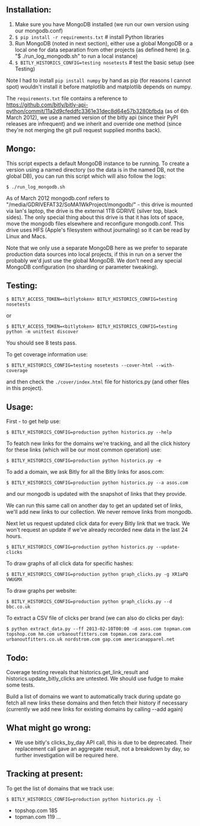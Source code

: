 

Installation:
------------

  1. Make sure you have MongoDB installed (we run our own version using our mongodb.conf)
  2. `$ pip install -r requirements.txt`  # install Python libraries
  3. Run MongoDB (noted in next section), either use a global MongoDB or a local one for data separation from other projects (as defined here) (e.g. "$ ./run_log_mongodb.sh" to run a local instance)
  4. `$ BITLY_HISTORICS_CONFIG=testing nosetests`  # test the basic setup (see Testing)

Note I had to install `pip install numpy` by hand as pip (for reasons I cannot spot) wouldn't install it before matplotlib and matplotlib depends on numpy.

The `requirements.txt` file contains a reference to https://github.com/bitly/bitly-api-python/commit/11a2d9cfeddfc3361e31dec8d64e57b3280bfbda (as of 6th March 2012), we use a named version of the bitly api (since their PyPI releases are infrequent) and we inherit and override one method (since they're not merging the git pull request supplied months back).

Mongo:
-----

This script expects a default MongoDB instance to be running. To create a version using a named directory (so the data is in the named DB, not the global DB), you can run this script which will also follow the logs:

    $ ./run_log_mongodb.sh

As of March 2012 mongodb.conf refers to "/media/GDRIVEFAT32/SoMA1WkProject/mongodb/<files>" - this drive is mounted via Ian's laptop, the drive is the external 1TB GDRIVE (silver top, black sides). The only special thing about this drive is that it has lots of space, move the mongodb files elsewhere and reconfigure mongodb.conf. This drive uses HFS (Apple's filesystem without journaling) so it can be read by Linux and Macs.

Note that we only use a separate MongoDB here as we prefer to separate production data sources into local projects, if this in run on a server the probably we'd just use the global MongoDB. We don't need any special MongoDB configuration (no sharding or parameter tweaking).

Testing:
-------

    $ BITLY_ACCESS_TOKEN=<bitlytoken> BITLY_HISTORICS_CONFIG=testing nosetests
or 

    $ BITLY_ACCESS_TOKEN=<bitlytoken> BITLY_HISTORICS_CONFIG=testing python -m unittest discover

You should see 8 tests pass.

To get coverage information use:

    $ BITLY_HISTORICS_CONFIG=testing nosetests --cover-html --with-coverage

and then check the `./cover/index.html` file for historics.py (and other files in this project).


Usage:
-----

First - to get help use:

    $ BITLY_HISTORICS_CONFIG=production python historics.py --help

To featch new links for the domains we're tracking, and all the click history for these links (which will be our most common operation) use:

    $ BITLY_HISTORICS_CONFIG=production python historics.py -e

To add a domain, we ask Bitly for all the Bitly links for asos.com:

    $ BITLY_HISTORICS_CONFIG=production python historics.py --a asos.com

and our mongodb is updated with the snapshot of links that they provide.

We can run this same call on another day to get an updated set of links, we'll add new links to our collection. We never remove links from mongodb.

Next let us request updated click data for every Bitly link that we track. We won't request an update if we've already recorded new data in the last 24 hours.

    $ BITLY_HISTORICS_CONFIG=production python historics.py --update-clicks

To draw graphs of all click data for specific hashes:

    $ BITLY_HISTORICS_CONFIG=production python graph_clicks.py -g XR1aPQ VWUGMX

To draw graphs per website:

    $ BITLY_HISTORICS_CONFIG=production python graph_clicks.py --d bbc.co.uk

To extract a CSV file of clicks per brand (we can also do clicks per day):

    $ python extract_data.py --ff 2013-02-10T00:00 -d asos.com topman.com topshop.com hm.com urbanoutfitters.com topman.com zara.com urbanoutfitters.co.uk nordstrom.com gap.com americanapparel.net

Todo:
----

Coverage testing reveals that historics.get_link_result and historics.update_bitly_clicks are untested. We should use fudge to make some tests.

Build a list of domains we want to automatically track
during update go fetch all new links these domains and then fetch their history if necessary (currently we add new links for existing domains by calling --add again)

What might go wrong:
-------------------

 * We use bitly's clicks_by_day API call, this is due to be deprecated. Their replacement call gave an aggregate result, not a breakdown by day, so further investigation will be required here.

Tracking at present:
-------------------

To get the list of domains that we track use:

    $ BITLY_HISTORICS_CONFIG=production python historics.py -l

 * topshop.com 185
 * topman.com 119
 ...

